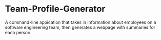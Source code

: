 # Team-Profile-Generator
A command-line appication that takes in information about employees on a software engineering team, then generates a webpage with summaries for each person.
